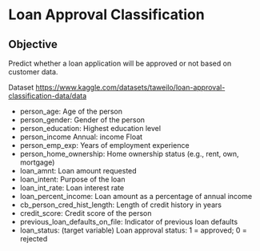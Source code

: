 # Loan Approval Classification

## Objective
Predict whether a loan application will be approved or not based on customer data.

Dataset
https://www.kaggle.com/datasets/taweilo/loan-approval-classification-data/data

- person_age:	Age of the person
- person_gender:	Gender of the person
- person_education:	Highest education level
- person_income	Annual: income	Float
- person_emp_exp:	Years of employment experience
- person_home_ownership:	Home ownership status (e.g., rent, own, mortgage)
- loan_amnt:	Loan amount requested
- loan_intent:	Purpose of the loan
- loan_int_rate:	Loan interest rate
- loan_percent_income:	Loan amount as a percentage of annual income
- cb_person_cred_hist_length:	Length of credit history in years
- credit_score:	Credit score of the person
- previous_loan_defaults_on_file:	Indicator of previous loan defaults
- loan_status: (target variable)	Loan approval status: 1 = approved; 0 = rejected
